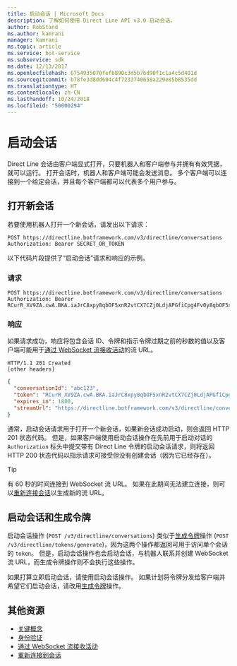 ```yaml
---
title: 启动会话 | Microsoft Docs
description: 了解如何使用 Direct Line API v3.0 启动会话。
author: RobStand
ms.author: kamrani
manager: kamrani
ms.topic: article
ms.service: bot-service
ms.subservice: sdk
ms.date: 12/13/2017
ms.openlocfilehash: 6754935070fefb890c3d5b7bd90f1c1a4c5d401d
ms.sourcegitcommit: b78fe3d8dd604c4f7233740658a229e85b8535dd
ms.translationtype: HT
ms.contentlocale: zh-CN
ms.lasthandoff: 10/24/2018
ms.locfileid: "50000294"
---
```

# <a name="start-a-conversation"></a>启动会话

Direct Line 会话由客户端显式打开，只要机器人和客户端参与并拥有有效凭据，就可以运行。 打开会话时，机器人和客户端可能会发送消息。 多个客户端可以连接到一个给定会话，并且每个客户端都可以代表多个用户参与。

## <a name="open-a-new-conversation"></a>打开新会话

若要使用机器人打开一个新会话，请发出以下请求：

```http
POST https://directline.botframework.com/v3/directline/conversations
Authorization: Bearer SECRET_OR_TOKEN
```

以下代码片段提供了“启动会话”请求和响应的示例。

### <a name="request"></a>请求

```http
POST https://directline.botframework.com/v3/directline/conversations
Authorization: Bearer RCurR_XV9ZA.cwA.BKA.iaJrC8xpy8qbOF5xnR2vtCX7CZj0LdjAPGfiCpg4Fv0y8qbOF5xPGfiCpg4Fv0y8qqbOF5x8qbOF5xn
```

### <a name="response"></a>响应

如果请求成功，响应将包含会话 ID、令牌和指示令牌过期之前的秒数的值以及客户端可能用于[通过 WebSocket 流接收活动](bot-framework-rest-direct-line-3-0-receive-activities.md#connect-via-websocket)的流 URL。

```http
HTTP/1.1 201 Created
[other headers]
```

```json
{
  "conversationId": "abc123",
  "token": "RCurR_XV9ZA.cwA.BKA.iaJrC8xpy8qbOF5xnR2vtCX7CZj0LdjAPGfiCpg4Fv0y8qbOF5xPGfiCpg4Fv0y8qqbOF5x8qbOF5xn",
  "expires_in": 1800,
  "streamUrl": "https://directline.botframework.com/v3/directline/conversations/abc123/stream?t=RCurR_XV9ZA.cwA..."
}
```

通常，启动会话请求用于打开一个新会话，如果新会话成功启动，则会返回 HTTP 201 状态代码。 但是，如果客户端使用启动会话操作在先前用于启动对话的 `Authorization` 标头中提交带有 Direct Line 令牌的启动会话请求，则将返回 HTTP 200 状态代码以指示请求可接受但没有创建会话（因为它已经存在）。

> [!TIP]
> 有 60 秒的时间连接到 WebSocket 流 URL。 如果在此期间无法建立连接，则可以[重新连接会话](bot-framework-rest-direct-line-3-0-reconnect-to-conversation.md)以生成新的流 URL。

## <a name="start-conversation-versus-generate-token"></a>启动会话和生成令牌

启动会话操作 (`POST /v3/directline/conversations`) 类似于[生成令牌](bot-framework-rest-direct-line-3-0-authentication.md#generate-token)操作 (`POST /v3/directline/tokens/generate`)，因为这两个操作都返回可用于访问单个会话的 `token`。 但是，启动会话操作也会启动会话，与机器人联系并创建 WebSocket 流 URL，而生成令牌操作则不会执行这些操作。 

如果打算立即启动会话，请使用启动会话操作。 如果计划将令牌分发给客户端并希望它们启动会话，请改用[生成令牌](bot-framework-rest-direct-line-3-0-authentication.md#generate-token)操作。 

## <a name="additional-resources"></a>其他资源

- [关键概念](bot-framework-rest-direct-line-3-0-concepts.md)
- [身份验证](bot-framework-rest-direct-line-3-0-authentication.md)
- [通过 WebSocket 流接收活动](bot-framework-rest-direct-line-3-0-receive-activities.md#connect-via-websocket)
- [重新连接到会话](bot-framework-rest-direct-line-3-0-reconnect-to-conversation.md)